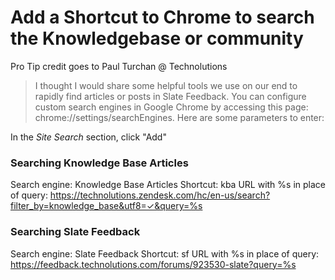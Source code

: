 # Add a Shortcut to Chrome to search the Knowledgebase or community

Pro Tip credit goes to Paul Turchan @ Technolutions

> I thought I would share some helpful tools we use on our end to rapidly find articles or posts in Slate Feedback. You can configure custom search engines in Google Chrome by accessing this page: chrome://settings/searchEngines. Here are some parameters to enter:

In the *Site Search* section, click "Add"

### Searching Knowledge Base Articles
Search engine: Knowledge Base Articles
Shortcut: kba
URL with %s in place of query: https://technolutions.zendesk.com/hc/en-us/search?filter_by=knowledge_base&utf8=✓&query=%s

### Searching Slate Feedback
Search engine: Slate Feedback
Shortcut: sf
URL with %s in place of query: https://feedback.technolutions.com/forums/923530-slate?query=%s
